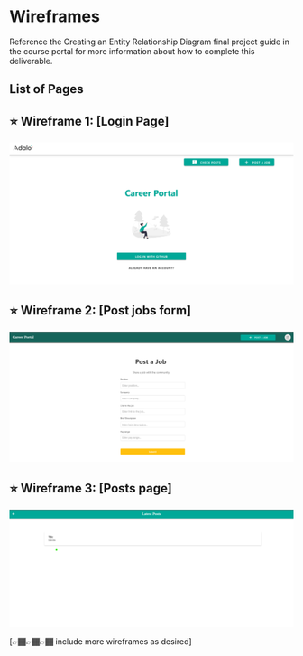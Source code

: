 # Wireframes

Reference the Creating an Entity Relationship Diagram final project guide in the course portal for more information about how to complete this deliverable.

## List of Pages

## ⭐ Wireframe 1: [Login Page]

![Login page](https://github.com/mumtazf/compass/blob/main/assets/front_page.png)

## ⭐ Wireframe 2: [Post jobs form]

![Form that allows users to post jobs](https://github.com/mumtazf/compass/blob/main/assets/post_jobs.png)

## ⭐ Wireframe 3: [Posts page]

![Page that is used to display the posts submitted by the users](https://github.com/mumtazf/compass/blob/main/assets/posts_page.png)

[👉🏾👉🏾👉🏾 include more wireframes as desired]
